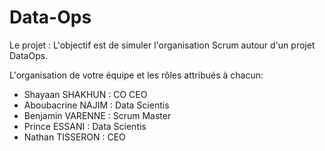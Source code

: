 # Data-Ops
Le projet :
L'objectif est de simuler l'organisation Scrum autour d'un projet DataOps.

L'organisation de votre équipe et les rôles attribués à chacun:

- Shayaan SHAKHUN : CO CEO
- Aboubacrine NAJIM : Data Scientis
- Benjamin VARENNE : Scrum Master
- Prince ESSANI : Data Scientis
- Nathan TISSERON : CEO


